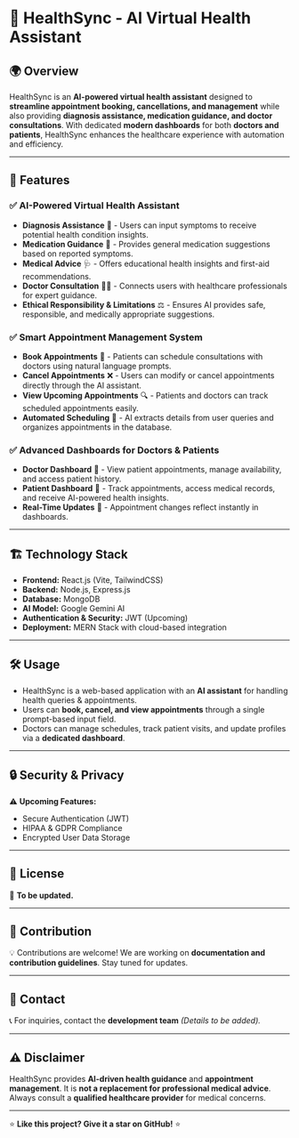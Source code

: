 # 🌿 HealthSync - AI Virtual Health Assistant  

## 🌍 Overview  

HealthSync is an **AI-powered virtual health assistant** designed to **streamline appointment booking, cancellations, and management** while also providing **diagnosis assistance, medication guidance, and doctor consultations**. With dedicated **modern dashboards** for both **doctors and patients**, HealthSync enhances the healthcare experience with automation and efficiency.  

---

## 🚀 Features  

### ✅ AI-Powered Virtual Health Assistant  
- **Diagnosis Assistance** 🏥 - Users can input symptoms to receive potential health condition insights.  
- **Medication Guidance** 💊 - Provides general medication suggestions based on reported symptoms.  
- **Medical Advice** 🩺 - Offers educational health insights and first-aid recommendations.  
- **Doctor Consultation** 👩‍⚕️ - Connects users with healthcare professionals for expert guidance.  
- **Ethical Responsibility & Limitations** ⚖️ - Ensures AI provides safe, responsible, and medically appropriate suggestions.  

### ✅ Smart Appointment Management System  
- **Book Appointments** 📅 - Patients can schedule consultations with doctors using natural language prompts.  
- **Cancel Appointments** ❌ - Users can modify or cancel appointments directly through the AI assistant.  
- **View Upcoming Appointments** 🔍 - Patients and doctors can track scheduled appointments easily.  
- **Automated Scheduling** 🤖 - AI extracts details from user queries and organizes appointments in the database.  

### ✅ Advanced Dashboards for Doctors & Patients  
- **Doctor Dashboard** 🏥 - View patient appointments, manage availability, and access patient history.  
- **Patient Dashboard** 💼 - Track appointments, access medical records, and receive AI-powered health insights.  
- **Real-Time Updates** 🔄 - Appointment changes reflect instantly in dashboards.  

---

## 🏗️ Technology Stack  

- **Frontend:** React.js (Vite, TailwindCSS)  
- **Backend:** Node.js, Express.js  
- **Database:** MongoDB  
- **AI Model:** Google Gemini AI  
- **Authentication & Security:** JWT (Upcoming)  
- **Deployment:** MERN Stack with cloud-based integration  

---

## 🛠️ Usage  

- HealthSync is a web-based application with an **AI assistant** for handling health queries & appointments.  
- Users can **book, cancel, and view appointments** through a single prompt-based input field.  
- Doctors can manage schedules, track patient visits, and update profiles via a **dedicated dashboard**.  

---

## 🔒 Security & Privacy  

⚠️ **Upcoming Features:**  
- Secure Authentication (JWT)  
- HIPAA & GDPR Compliance  
- Encrypted User Data Storage  

---

## 📜 License  

📌 **To be updated.**  

---

## 🤝 Contribution  

💡 Contributions are welcome! We are working on **documentation and contribution guidelines**. Stay tuned for updates.  

---

## 📩 Contact  

📞 For inquiries, contact the **development team** *(Details to be added).*  

---

## ⚠️ Disclaimer  

HealthSync provides **AI-driven health guidance** and **appointment management**. It is **not a replacement for professional medical advice**. Always consult a **qualified healthcare provider** for medical concerns.  

---

⭐ **Like this project? Give it a star on GitHub!** ⭐  
